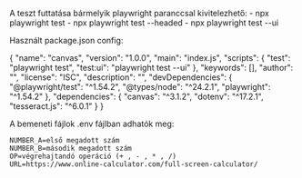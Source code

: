 A teszt futtatása bármelyik playwright paranccsal kivitelezhető:
    - npx playwright test
    - npx playwright test --headed
    - npx playwright test --ui

Használt package.json config:

{
"name": "canvas",
"version": "1.0.0",
"main": "index.js",
"scripts": {
"test": "playwright test",
"test:ui": "playwright test --ui"
},
"keywords": [],
"author": "",
"license": "ISC",
"description": "",
"devDependencies": {
"@playwright/test": "^1.54.2",
"@types/node": "^24.2.1",
"playwright": "^1.54.2"
},
"dependencies": {
"canvas": "^3.1.2",
"dotenv": "^17.2.1",
"tesseract.js": "^6.0.1"
}
}

A bemeneti fájlok .env fájlban adhatók meg:

    NUMBER_A=első megadott szám
    NUMBER_B=második megadott szám
    OP=végrehajtandó operáció (+ , - , * , /)
    URL=https://www.online-calculator.com/full-screen-calculator/
